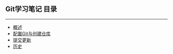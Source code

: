 ## Git学习笔记 目录
---

+ [概述](./conception.md)
+ [配置Git与创建仓库](./no1.md)
+ [提交更新](./no2.md)
+ [历史](./no3.md)

